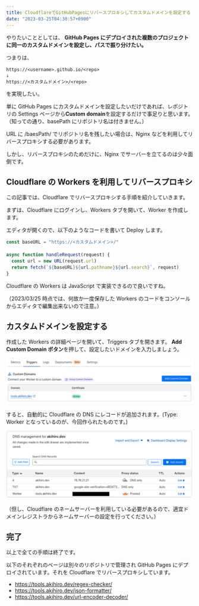 ```yaml
---
title: CloudflareでGitHubPagesにリバースプロキシしてカスタムドメインを設定する
date: "2023-03-25T04:30:57+0900"
---
```


やりたいこととしては、 **GitHub Pages にデプロイされた複数のプロジェクトに同一のカスタムドメインを設定し、パスで振り分けたい。**

つまりは、

```
https://<username>.github.io/<repo>
↓
https://<カスタムドメイン>/<repo>
```

を実現したい。

単に GitHub Pages にカスタムドメインを設定したいだけであれば、レポジトリの Settings ページから**Custom domain**を設定するだけで事足りと思います。（知っての通り、basePath にリポジトリ名は付きません。）

URL に /baesPath/ でリポジトリ名を残したい場合は、Nginx などを利用してリバースプロキシする必要があります。

しかし、リバースプロキシのためだけに、Nginx でサーバーを立てるのは少々面倒です。

## Cloudflare の Workers を利用してリバースプロキシ

この記事では、Cloudflare でリバースプロキシする手順を紹介していきます。

まずは、Cloudflare にログインし、Workers タブを開いて、Worker を作成します。

エディタが開くので、以下のようなコードを書いて Deploy します。

```javascript
const baseURL = "https://<カスタムドメイン>/"

async function handleRequest(request) {
  const url = new URL(request.url)
  return fetch(`${baseURL}${url.pathname}${url.search}`, request)
}
```

Cloudflare の Workers は JavaScript で実装できるので良いですね。

（2023/03/25 時点では、何故か一度保存した Workers のコードをコンソールからエディタで編集出来ないので注意。）

## カスタムドメインを設定する

作成した Workers の詳細ページを開いて、Triggers タブを開きます。
**Add Custom Domain ボタン**を押して、設定したいドメインを入力しましょう。

![スクリーンショット](./screenshot01.png)

すると、自動的に Cloudflare の DNS にレコードが追加されます。(Type: Worker となっているのが、今回作られたものです。)

![スクリーンショット](./screenshot02.png)

（但し、Cloudflare のネームサーバーを利用している必要があるので、適宜ドメインレジストラからネームサーバーの設定を行ってください。）

## 完了

以上で全ての手順は終了です。

以下のそれぞれのページは別々のリポジトリで管理され GitHub Pages にデプロイされています。それを Cloudflare でリバースプロキシしています。

- https://tools.akihiro.dev/regex-checker/
- https://tools.akihiro.dev/json-formatter/
- https://tools.akihiro.dev/url-encoder-decoder/
